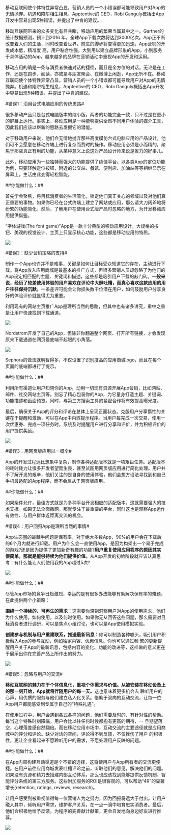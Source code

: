 移动互联网使个体特性异常凸显，营销人员的一个小错误都可能导致用户对App的无情抛弃。机遇和陷阱相生相息，Apptentive的 CEO，Robi Ganguly概括出App开发中容易出现5种错误，并提出了中肯的建议。

移动互联网带来的众多变化有目共睹，移动应用的繁荣当属其中之一。Gartner的统计数据预测，预计到2016 年，全球App下载次数将达到3000亿次。App正不断改变着人们的生活，同时改变着世界，前进的脚步将变得更加迅速。App营销的开发成本低，精准度 高，用户粘合性强，大到用以建立品牌形象的App，小到服务于具体活动的App，越来越多的品牌在营销活动中重视App的开发和运用。

移动应用的确是一条与消费者快速对话的捷径，而且是全方位的对话。无论是在工作，还是在跑步、阅读，亦或是与朋友聚会、在微博上闲逛，App无所不在。移动互联网使个体特性异常凸显，营销人员的一个小错误都可能导致用户对App的无情抛弃。机遇和陷阱相生相息，Apptentive的 CEO，Robi Ganguly概括出App开发中容易出现5种错误，并提出了中肯的建议。

#错误1：沿用台式电脑应用的传统思路#

很多移动产品只是台式电脑版本的缩小版，两者的功能完全一致，只不过是在更小的屏幕上运行。事实上，移动应用是一种能够提供全然不同用户体验的媒介工具，因此我们应该以崭新的思路去发掘它的潜能。

对于移动用户来说，他们会无情地抛弃那些高度模仿台式电脑应用的产品设计，他们可不会愿意在移动终端上进行复杂而费时的操作。移动应用必须是小而精的，聚焦于那些真正有用的功能，从某种意义上说这对产品设计师来说是省力的好事儿。

此外，移动应用为一些独特而强大的功能提供了绝佳平台。以各类App的定位功能为例，只要轻触定位按钮，附近的公交站、餐馆、便利店、加油站等等相继显示在屏幕上，生活由此变得轻松智能。

##你能做什么：##

首先学会聚焦，将目标消费者的生活简化，锁定他们真正关心的领域以及对他们真正重要的事物。如果你已经在台式终端上建立了网站或应用，那么请大刀阔斧地将纷繁的功能简化。然后，了解用户在使用台式版产品时忽略的地方，为开发移动应用提供借鉴。

“字体游戏(The font game)”App是一款十分典型的移动应用设计，大规格的按钮、美观的视觉设计、主页上只显示核心功能，这些都是移动应用的特质。

<img src="http://easyread.ph.126.net/XRYzWKxqxDm113jsWSnCZQ==/6597228096330958964.jpg"/>

#错误2：缺少营销策略的支持#

制作一个App也许并不是难事，关键是如何让目标受众知道它的存在，主动进行下载。将App放入应用商城是最基本的推广方式，但很多营销人员却忽略了为他们的App设定相匹配的主题、关键词和描述，这些都是吸引用户下载的敲门砖。<strong>一般来说，经历了较差使用体验的用户喜欢在评论中大肆吐槽，而真心喜欢这款应用的用户往往保持沉默。</strong>一条差评可能会让你损失数千位潜在用户，如何鼓励用户分享良好的体验评价就显得尤为重要。

利用现有的网站主页推广App是理所当然的思路，但其中也有诸多讲究，重中之重是让用户快速找到下载通道。

<img src="http://easyread.ph.126.net/fQAiEdZsC-sSxmj9xltY3g==/6597170921726334047.jpg"/>

Nordstrom开发了自己的App，但除非你翻遍整个网页、打开所有链接，才会发现原来下载通道在网页最底端不起眼的小角落。

<img src="http://easyread.ph.126.net/zrcPGXbRrTXq2_l1nodi5Q==/6597075264216672663.jpg"/>

Sephora的做法就明智得多，不仅设置了识别度高的应用商城logo，而且在每个页面的底端都进行了提示。

##你能做什么：##

利用所有渠道让用户知晓你的App，动用一切现有资源开展App营销，比如网站、邮件、社交网站主页等。别忘了精心包装你的App，为它量身打造主题、关键词、功能描述和画面预览。同时，与第三方搜索工具的紧密合作将有效提高曝光度。

最后，确保关于App的评分和评论在总体上呈现正面状态。克服用户分享惰性的关键在于提醒和激励，可以在App中内嵌提示程序。当用户每完成一次交易、使用一次优惠券、完成一项任务时，系统及时提醒用户进行分享和评价，并为积极评价的用户提供奖励。

<img src="http://easyread.ph.126.net/oERFMh_F-Sw762YubzS4VQ==/6597109349077067267.jpg"/>

#错误3：用网页版应用以一概全#

App的开发过程远比想象中复杂，制作各种适配版本就是一项艰巨任务。适配版本的耗时耗力让很多开发者望而生畏，甚至试图用网页版应用进行简化处理。用户并不了解开发的艰辛，他们关注的是自身的使用体验，他们会想方设法寻找到和自己手机最适配的App程序，而不会屈从于网页版应用。

##你能做什么：##

如果条件允许，最佳方式就是为多种平台开发相应的适配版本，这就需要强大的技术支撑。如果无法全面撒网，那就专注于最重要的平台，同时这也是观察App运作有效性、与用户群体近距离交流的机会。

#错误4：用户回归App是理所当然的事情#

App生态圈的最棘手问题是保有率，对于绝大多数App，90%的用户会在下载后的6个月内就进行卸载。用户为什么会一直使用App，是因为构架出一个易于完成的游戏?还是因为提供了更加新奇有趣的功能?<strong>用户重复使用应用程序的原因其实很简单，那就是能够持续为他们提供价值。</strong>从App开发的初始阶段就应该认真思考：有什么能让人们使用我的App超过5次?

<img src="http://easyread.ph.126.net/yFZEdVmd2bsCdiS_Cbxxow==/6597109349077067262.jpg"/>

##你能做什么：##

尽管App市场的竞争日趋激烈，幸运的是有很多办法能够有助解决保有率的难题，在此提供两个小策略：

<strong>围绕一个持续的、可再生的需求：</strong>这需要你深刻洞察用户对App的使用需求，他们为什么使用，如何使用，以及何时使用。如果你无从回答这些问题，那么需要对目标消费者进行调研，可以是焦点小组讨论，也可以是App使用模拟实验。

<strong>创建参与机制与用户重建联系，推送最新讯息：</strong>你可以制造各种噱头，吸引用户积极融入App的参与互动，例如独家内容、优惠信息。你也可以通过频 繁的更新提醒用户关于App的最新讯息，包括内容的变化、功能的改进等，这样做的意义更在于展示出你在完善产品上所作出的努力。

<img src="http://easyread.ph.126.net/hNCsZbDdnbqFxiih_a3IQA==/6597196210493763423.jpg"/>

#错误5：忽略与用户的交流#

<strong>移动互联网的魅力在于个体信息化，重视个体需求与价值。从被安装在移动设备上的那一刻开始，App就将伴随用户的每一天。</strong>这也意味着更多机会去 聆听用户的心声，用优质的服务与他们建立私人化关系。借助于双向的互动交流，让每一位App用户都能感受到专属于自己的“特殊礼遇”。

在使用过程中，用户会遇到各式各样的问题，他们需要及时的、有针对性的帮助。每当这个特殊时刻降临，用户会比以往任何时候都抱有更高的期待，一 旦期望落空，心理落差感自然翻倍。而在移动应用市场中，互动交流的主要途径就是应用商城中的评分和评论。缺少对话的空间，评论得不到反馈，不仅挫伤了用户 的积极性，更让企业看起来不愿聆听用户的需求，不愿处理用户反映的问题。

##你能做什么：##

在App内部构建互动渠道是个不错的选择，这将使用户与App所有者的交流更便捷。在用户前往应用商城发表吐槽评论之前，听取他们的意见，解决他们的问题。如果没有资源和精力去搭建内部互动体系，那么也应该找到能够提供反馈机制、智能评分系统的第三方服务。这些附加服务的ROI是很客观的，可以帮助“4R”的显著增长(retention, ratings, reviews, research)。

让用户感受到被重视值得每一位营销人为之努力，因为回报将远大于付出。让用户融入其中，倾听用户需求，维护客户关系，在一点一滴中培育忠实消费者。最后，他们会积极地给予反馈，为程序的完善献计献策，更会自发地向身边好友进行推荐。

<img src="http://easyread.ph.126.net/-EV8g2giyMQ7oDWhIbvjmQ==/6597210504144916989.jpg"/>


